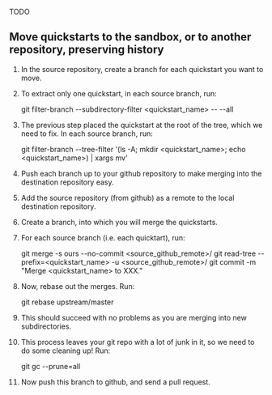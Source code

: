 TODO

Move quickstarts to the sandbox, or to another repository, preserving history
-----------

1) In the source repository, create a branch for each quickstart you want to move.

2) To extract only one quickstart, in each source branch, run: 

    git filter-branch --subdirectory-filter <quickstart_name> -- --all
3) The previous step placed the quickstart at the root of the tree, which we need to fix. In each source branch, run:
    
    git filter-branch --tree-filter '(ls -A; mkdir <quickstart_name>; echo <quickstart_name>) | xargs mv'

4) Push each branch up to your github repository to make merging into the destination repository easy.

5) Add the source repository (from github) as a remote to the local destination repository.

6) Create a branch, into which you will merge the quickstarts.

7) For each source branch (i.e. each quicktart), run:

    git merge -s ours --no-commit <source_github_remote>/<source branch>
    git read-tree --prefix=<quickstart_name> -u <source_github_remote>/<source branch>
    git commit -m "Merge <quickstart_name> to XXX."
8) Now, rebase out the merges. Run:
 
    git rebase upstream/master

9) This should succeed with no problems as you are merging into new subdirectories.

10) This process leaves your git repo with a lot of junk in it, so we need to do some cleaning up! Run:

    git gc --prune=all

11) Now push this branch to github, and send a pull request.


